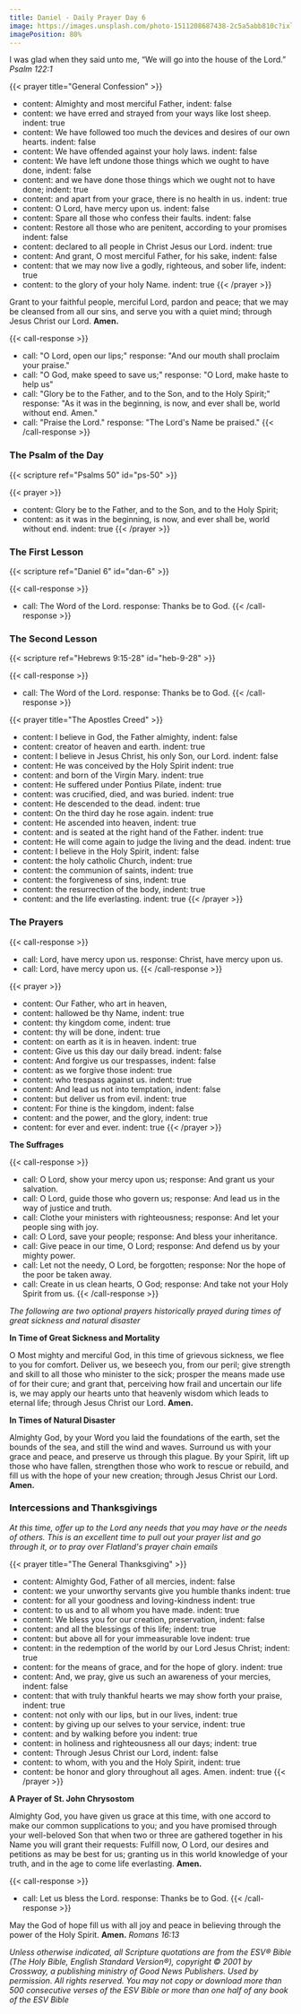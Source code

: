 ```yaml
---
title: Daniel - Daily Prayer Day 6
image: https://images.unsplash.com/photo-1511208687438-2c5a5abb810c?ixlib=rb-1.2.1&ixid=eyJhcHBfaWQiOjEyMDd9&auto=format&fit=crop&w=800q=80
imagePosition: 80%
---
```


I was glad when they said unto me, “We will go into the house of the Lord.”
_Psalm 122:1_

{{< prayer title="General Confession" >}}
- content: Almighty and most merciful Father,
  indent: false
- content: we have erred and strayed from your ways like lost sheep.
  indent: true
- content: We have followed too much the devices and desires of our own hearts.
  indent: false
- content: We have offended against your holy laws.
  indent: false
- content: We have left undone those things which we ought to have done,
  indent: false
- content: and we have done those things which we ought not to have done;
  indent: true
- content: and apart from your grace, there is no health in us.
  indent: true
- content: O Lord, have mercy upon us.
  indent: false
- content: Spare all those who confess their faults.
  indent: false
- content: Restore all those who are penitent, according to your promises
  indent: false
- content: declared to all people in Christ Jesus our Lord.
  indent: true
- content: And grant, O most merciful Father, for his sake,
  indent: false
- content: that we may now live a godly, righteous, and sober life,
  indent: true
- content: to the glory of your holy Name.
  indent: true
{{< /prayer >}}

Grant to your faithful people, merciful Lord, pardon and peace; that we may be cleansed from all our sins, and serve you with a quiet mind; through Jesus Christ our Lord. **Amen.**

{{< call-response >}}
- call: "O Lord, open our lips;"
  response: "And our mouth shall proclaim your praise."
- call: "O God, make speed to save us;"
  response: "O Lord, make haste to help us"
- call: "Glory be to the Father, and to the Son, and to the Holy Spirit;"
  response: "As it was in the beginning, is now, and ever shall be, world without end. Amen."
- call: "Praise the Lord."
  response: "The Lord's Name be praised."
{{< /call-response >}}

### The Psalm of the Day

{{< scripture ref="Psalms 50" id="ps-50" >}}

{{< prayer >}}
- content: Glory be to the Father, and to the Son, and to the Holy Spirit;
- content: as it was in the beginning, is now, and ever shall be, world without end.
  indent: true
{{< /prayer >}}

### The First Lesson

{{< scripture ref="Daniel 6" id="dan-6" >}}

{{< call-response >}}
- call: The Word of the Lord.
  response: Thanks be to God.
{{< /call-response >}}

### The Second Lesson

{{< scripture ref="Hebrews 9:15-28" id="heb-9-28" >}}

{{< call-response >}}
- call: The Word of the Lord.
  response: Thanks be to God.
{{< /call-response >}}

{{< prayer title="The Apostles Creed" >}}
- content: I believe in God, the Father almighty,
  indent: false
- content: creator of heaven and earth.
  indent: true
- content: I believe in Jesus Christ, his only Son, our Lord.
  indent: false
- content: He was conceived by the Holy Spirit
  indent: true
- content: and born of the Virgin Mary.
  indent: true
- content: He suffered under Pontius Pilate,
  indent: true
- content: was crucified, died, and was buried.
  indent: true
- content: He descended to the dead.
  indent: true
- content: On the third day he rose again.
  indent: true
- content: He ascended into heaven,
  indent: true
- content: and is seated at the right hand of the Father.
  indent: true
- content: He will come again to judge the living and the dead.
  indent: true
- content: I believe in the Holy Spirit,
  indent: false
- content: the holy catholic Church,
  indent: true
- content: the communion of saints,
  indent: true
- content: the forgiveness of sins,
  indent: true
- content: the resurrection of the body,
  indent: true
- content: and the life everlasting.
  indent: true
{{< /prayer >}}

### The Prayers

{{< call-response >}}
- call: Lord, have mercy upon us.
  response: Christ, have mercy upon us.
- call: Lord, have mercy upon us.
{{< /call-response >}}

{{< prayer >}}
- content: Our Father, who art in heaven,
- content: hallowed be thy Name,
  indent: true
- content: thy kingdom come,
  indent: true
- content: thy will be done,
  indent: true
- content: on earth as it is in heaven.
  indent: true
- content: Give us this day our daily bread.
  indent: false
- content: And forgive us our trespasses,
  indent: false
- content: as we forgive those
  indent: true
- content: who trespass against us.
  indent: true
- content: And lead us not into temptation,
  indent: false
- content: but deliver us from evil.
  indent: true
- content: For thine is the kingdom,
  indent: false
- content: and the power, and the glory,
  indent: true
- content: for ever and ever.
  indent: true
{{< /prayer >}}

**The Suffrages**

{{< call-response >}}
- call: O Lord, show your mercy upon us;
  response: And grant us your salvation.
- call: O Lord, guide those who govern us;
  response: And lead us in the way of justice and truth.
- call: Clothe your ministers with righteousness;
  response: And let your people sing with joy.
- call: O Lord, save your people;
  response: And bless your inheritance.
- call: Give peace in our time, O Lord;
  response: And defend us by your mighty power.
- call: Let not the needy, O Lord, be forgotten;
  response: Nor the hope of the poor be taken away.
- call: Create in us clean hearts, O God;
  response: And take not your Holy Spirit from us.
{{< /call-response >}}

_The following are two optional prayers historically prayed during times of great sickness and natural disaster_

**In Time of Great Sickness and Mortality**

O Most mighty and merciful God, in this time of grievous sickness, we flee to you for comfort. Deliver us, we beseech you, from our peril; give strength and skill to all those who minister to the sick; prosper the means made use of for their cure; and grant that, perceiving how frail and uncertain our life is, we may apply our hearts unto that heavenly wisdom which leads to eternal life; through Jesus Christ our Lord. **Amen.**

**In Times of Natural Disaster**

Almighty God, by your Word you laid the foundations of the earth, set the bounds of the sea, and still the wind and waves. Surround us with your grace and peace, and preserve us through this plague. By your Spirit, lift up those who have fallen, strengthen those who work to rescue or rebuild, and fill us with the hope of your new creation; through Jesus Christ our Lord. **Amen.**

### Intercessions and Thanksgivings

_At this time, offer up to the Lord any needs that you may have or the needs of others. This is an excellent time to pull out your prayer list and go through it, or to pray over Flatland's prayer chain emails_

{{< prayer title="The General Thanksgiving" >}}
- content: Almighty God, Father of all mercies,
  indent: false
- content: we your unworthy servants give you humble thanks
  indent: true
- content: for all your goodness and loving-kindness
  indent: true
- content: to us and to all whom you have made.
  indent: true
- content: We bless you for our creation, preservation,
  indent: false
- content: and all the blessings of this life;
  indent: true
- content: but above all for your immeasurable love
  indent: true
- content: in the redemption of the world by our Lord Jesus Christ;
  indent: true
- content: for the means of grace, and for the hope of glory.
  indent: true
- content: And, we pray, give us such an awareness of your mercies,
  indent: false
- content: that with truly thankful hearts we may show forth your praise,
  indent: true
- content: not only with our lips, but in our lives,
  indent: true
- content: by giving up our selves to your service,
  indent: true
- content: and by walking before you
  indent: true
- content: in holiness and righteousness all our days;
  indent: true
- content: Through Jesus Christ our Lord,
  indent: false
- content: to whom, with you and the Holy Spirit,
  indent: true
- content: be honor and glory throughout all ages. Amen.
  indent: true
{{< /prayer >}}

**A Prayer of St. John Chrysostom**

Almighty God, you have given us grace at this time, with one accord to make our common supplications to you; and you have promised through your well-beloved Son that when two or three are gathered together in his Name you will grant their requests: Fulfill now, O Lord, our desires and petitions as may be best for us; granting us in this world knowledge of your truth, and in the age to come life everlasting. **Amen.**

{{< call-response >}}
- call: Let us bless the Lord.
  response: Thanks be to God.
{{< /call-response >}}

May the God of hope fill us with all joy and peace in believing through the power of the Holy Spirit. **Amen.**
_Romans 16:13_


_Unless otherwise indicated, all Scripture quotations are from the ESV® Bible (The Holy Bible, English Standard Version®), copyright © 2001 by Crossway, a publishing ministry of Good News Publishers. Used by permission. All rights reserved. You may not copy or download more than 500 consecutive verses of the ESV Bible or more than one half of any book of the ESV Bible_
